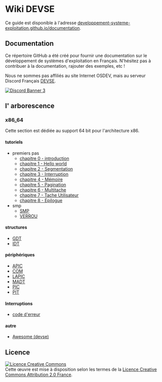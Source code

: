 # Wiki DEVSE
Ce guide est disponible à l'adresse [developpement-systeme-exploitation.github.io/documentation](https://developpement-systeme-exploitation.github.io/documentation/).


## Documentation
Ce répertoire GitHub a été créé pour fournir une documentation sur le développement de systèmes d'exploitation en Français.
N'hésitez pas à contribuer à la documentation, rajouter des exemples, etc !

Nous ne sommes pas affiliés au site Internet OSDEV, mais au serveur Discord Français [DEVSE](https://discord.gg/3XjkM6q).

<a href="https://discord.gg/3XjkM6q"><img src="https://discordapp.com/api/guilds/746454130448531546/widget.png?style=banner3" alt="Discord Banner 3"/></a>


## l' arborescence
### x86_64
Cette section est dédiée au support 64 bit pour l'architecture x86.

#### tutoriels
- premiers pas
    - [chapitre 0 - introduction](x86_64/tutoriels/premiers_pas/00-Introduction)
    - [chapitre 1 - Hello world](x86_64/tutoriels/premiers_pas/01-Hello,_World!.md)
    - [chapitre 2 - Segmentation](x86_64/tutoriels/premiers_pas/02-Segmentation.md)
    - [chapitre 3 - Interruption](x86_64/tutoriels/premiers_pas/03-Interuption.md)
    - [chapitre 4 - Mémoire](x86_64/tutoriels/premiers_pas/04-Memoire.md)
    - [chapitre 5 - Pagination](x86_64/tutoriels/premiers_pas/05-Pagination.md)
    - [chapitre 6 - Multitache](x86_64/tutoriels/premiers_pas/06-Multitâche.md)
    - [chapitre 7 - Tache Utilisateur](x86_64/tutoriels/premiers_pas/07-Tâche_Utilisateur.md)    
    - [chapitre 8 - Epilogue](x86_64/tutoriels/premiers_pas/08-Epilogue.md)
- smp
    - [SMP](x86_64/tutoriels/smp/SMP/)
    - [VERROU](x86_64/tutoriels/smp/VERROU/)

#### structures

- [GDT](x86_64/structures/GDT.md)
- [IDT](x86_64/structures/IDT.md)

#### périphériques
- [APIC](x86_64/périphériques/APIC.md)
- [COM](x86_64/périphériques/COM.md)
- [LAPIC](x86_64/périphériques/LAPIC.md)
- [MADT](x86_64/périphériques/MADT.md)
- [PIC](x86_64/périphériques/PIC.md)
- [PIT](x86_64/périphériques/PIT.md)
#### Interruptions
- [code d'erreur](x86_64/interruption/CODE_DERREUR.md)


#### autre
- [Awesome (devse)](https://github.com/developpement-systeme-exploitation/awesome)




## Licence 
<a rel="license" href="http://creativecommons.org/licenses/by/2.0/fr/"><img alt="Licence Creative Commons" style="border-width:0" src="https://i.creativecommons.org/l/by/2.0/fr/88x31.png" /></a><br>Cette œuvre est mise à disposition selon les termes de la <a rel="license" href="http://creativecommons.org/licenses/by/2.0/fr/">Licence Creative Commons Attribution 2.0 France</a>.
